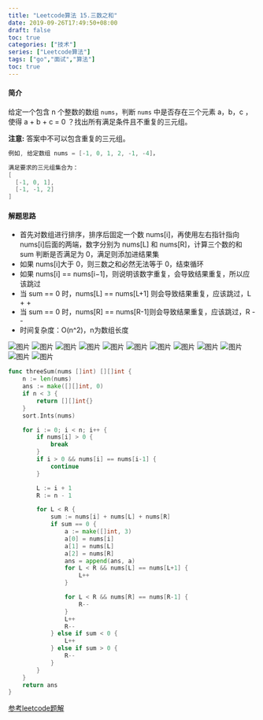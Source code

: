 ```yaml
---
title: "Leetcode算法 15.三数之和"
date: 2019-09-26T17:49:50+08:00
draft: false
toc: true
categories: ["技术"]
series: ["Leetcode算法"]
tags: ["go","面试","算法"]
toc: true
---
```



#### 简介

给定一个包含 n 个整数的数组 `nums`，判断 `nums` 中是否存在三个元素 a，b，c ，使得 a + b + c = 0 ？找出所有满足条件且不重复的三元组。

**注意:** 答案中不可以包含重复的三元组。

``` go
例如, 给定数组 nums = [-1, 0, 1, 2, -1, -4]，

满足要求的三元组集合为：
[
  [-1, 0, 1],
  [-1, -1, 2]
]
```

#### 解题思路

- 首先对数组进行排序，排序后固定一个数 nums[i]，再使用左右指针指向 nums[i]后面的两端，数字分别为 nums[L] 和 nums[R]，计算三个数的和 sum 判断是否满足为 0，满足则添加进结果集
- 如果 nums[i]大于 0，则三数之和必然无法等于 0，结束循环
- 如果 nums[i] == nums[i−1]，则说明该数字重复，会导致结果重复，所以应该跳过
- 当 sum == 0 时，nums[L] == nums[L+1] 则会导致结果重复，应该跳过，L + +
- 当 sum == 0 时，nums[R] == nums[R-1]则会导致结果重复，应该跳过，R - -
- 时间复杂度：O(n^2)，n为数组长度


![图片](/images/blog/sf/15_Slide1.png)
![图片](/images/blog/sf/15_Slide2.png)
![图片](/images/blog/sf/15_Slide3.png)
![图片](/images/blog/sf/15_Slide4.png)
![图片](/images/blog/sf/15_Slide5.png)
![图片](/images/blog/sf/15_Slide6.png)
![图片](/images/blog/sf/15_Slide7.png)
![图片](/images/blog/sf/15_Slide8.png)
![图片](/images/blog/sf/15_Slide9.png)
![图片](/images/blog/sf/15_Slide10.png)
![图片](/images/blog/sf/15_Slide11.png)
![图片](/images/blog/sf/15_Slide12.png)


``` go
func threeSum(nums []int) [][]int {
	n := len(nums)
    ans := make([][]int, 0)
	if n < 3 {
		return [][]int{}
	}
	sort.Ints(nums)

	for i := 0; i < n; i++ {
		if nums[i] > 0 {
			break
		}
		if i > 0 && nums[i] == nums[i-1] {
			continue
		}

		L := i + 1
		R := n - 1

		for L < R {
			sum := nums[i] + nums[L] + nums[R]
			if sum == 0 {
				a := make([]int, 3)
				a[0] = nums[i]
				a[1] = nums[L]
				a[2] = nums[R]
				ans = append(ans, a)
				for L < R && nums[L] == nums[L+1] {
					L++
				}

				for L < R && nums[R] == nums[R-1] {
					R--
				}
				L++
				R--
			} else if sum < 0 {
				L++
			} else if sum > 0 {
				R--
			}
		}
	}
	return ans
}
```

[参考leetcode题解](https://leetcode-cn.com/problems/3sum/solution/hua-jie-suan-fa-15-san-shu-zhi-he-by-guanpengchn/)

